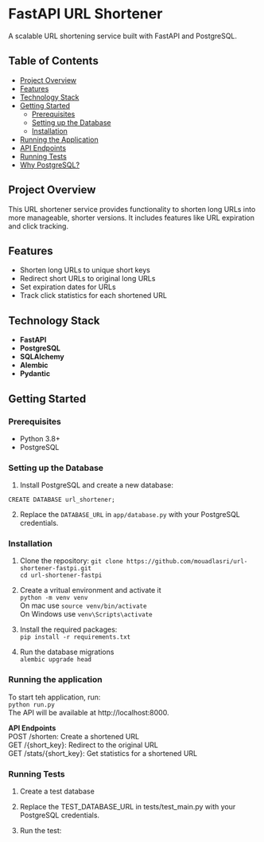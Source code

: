# FastAPI URL Shortener

A scalable URL shortening service built with FastAPI and PostgreSQL.

## Table of Contents

- [Project Overview](#project-overview)
- [Features](#features)
- [Technology Stack](#technology-stack)
- [Getting Started](#getting-started)
  - [Prerequisites](#prerequisites)
  - [Setting up the Database](#setting-up-the-database)
  - [Installation](#installation)
- [Running the Application](#running-the-application)
- [API Endpoints](#api-endpoints)
- [Running Tests](#running-tests)
- [Why PostgreSQL?](#why-postgresql)

## Project Overview

This URL shortener service provides functionality to shorten long URLs into more manageable, shorter versions. It includes features like URL expiration and click tracking.

## Features

- Shorten long URLs to unique short keys
- Redirect short URLs to original long URLs
- Set expiration dates for URLs
- Track click statistics for each shortened URL

## Technology Stack

- **FastAPI**
- **PostgreSQL**
- **SQLAlchemy**
- **Alembic**
- **Pydantic**

## Getting Started

### Prerequisites

- Python 3.8+
- PostgreSQL

### Setting up the Database

1. Install PostgreSQL and create a new database:

`CREATE DATABASE url_shortener;`

2. Replace the `DATABASE_URL` in `app/database.py` with your PostgreSQL credentials.

### Installation

1. Clone the repository:
   `git clone https://github.com/mouadlasri/url-shortener-fastpi.git`
   <br />
   `cd url-shortener-fastpi`

2. Create a vritual environment and activate it
   <br />
   `python -m venv venv`
   <br />
   On mac use `source venv/bin/activate`
   <br />
   On Windows use `venv\Scripts\activate`

3. Install the required packages:
   <br />
   `pip install -r requirements.txt`

4. Run the database migrations
   <br />
   `alembic upgrade head`

### Running the application

To start teh application, run:
<br />
`python run.py`
<br />
The API will be available at http://localhost:8000.

**API Endpoints**
<br />
POST /shorten: Create a shortened URL
<br />
GET /{short_key}: Redirect to the original URL
<br />
GET /stats/{short_key}: Get statistics for a shortened URL

### Running Tests

1. Create a test database

2. Replace the TEST_DATABASE_URL in tests/test_main.py with your PostgreSQL credentials.

3. Run the test:
